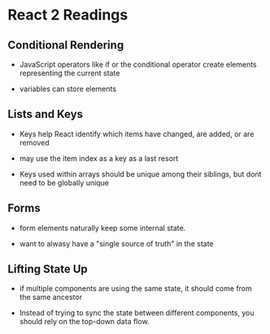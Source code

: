 # React 2 Readings

## Conditional Rendering

- JavaScript operators like if or the conditional operator create elements representing the current state

- variables can store elements

## Lists and Keys

- Keys help React identify which items have changed, are added, or are removed

- may use the item index as a key as a last resort

- Keys used within arrays should be unique among their siblings, but dont need to be globally unique

## Forms

- form elements naturally keep some internal state.

- want to alwasy have a "single source of truth" in the state

## Lifting State Up

- if multiple components are using the same state, it should come from the same ancestor

- Instead of trying to sync the state between different components, you should rely on the top-down data flow.
